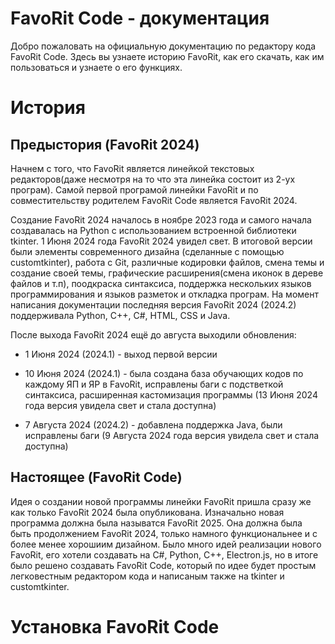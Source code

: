 # FavoRit Code - документация
Добро пожаловать на официальную документацию по редактору кода FavoRit Code. Здесь вы узнаете историю FavoRit, как его скачать, как им пользоваться и узнаете о его функциях.

# История
## Предыстория (FavoRit 2024)
Начнем с того, что FavoRit является линейкой текстовых редакторов(даже несмотря на то что эта линейка состоит из 2-ух програм). Самой первой програмой линейки FavoRit и по совместительству родителем FavoRit Code является FavoRit 2024. 

Создание FavoRit 2024 началось в ноябре 2023 года и самого начала создавалась на Python с использованием встроенной библиотеки tkinter. 1 Июня 2024 года FavoRit 2024 увидел свет. В итоговой версии были элементы современного дизайна (сделанные с помощью customtkinter), работа с Git, различные кодировки файлов, смена темы и создание своей темы, графические расширения(смена иконок в дереве файлов и т.п), поодкраска синтаксиса, поддержка нескольких языков программирования и языков разметок и откладка програм. На момент написания документации последняя версия FavoRit 2024 (2024.2) поддерживала Python, C++, C#, HTML, CSS и Java.

После выхода FavoRit 2024 ещё до августа выходили обновления:
- 1 Июня 2024 (2024.1) - выход первой версии

- 10 Июня 2024 (2024.1) - была создана база обучающих кодов по каждому ЯП и ЯР в FavoRit, исправлены баги с подстветкой синтаксиса, расширенная кастомизация программы (13 Июня 2024 года версия увидела свет и стала доступна)

- 7 Августа 2024 (2024.2) - добавлена поддержка Java, были исправлены баги (9 Августа 2024 года версия увидела свет и стала доступна)

## Настоящее (FavoRit Code)
Идея о создании новой программы линейки FavoRit пришла сразу же как только FavoRit 2024 была опубликована. Изначально новая программа должна была называтся FavoRit 2025. Она должна была быть продолжением FavoRit 2024, только намного функциональнее и с более менее хорошиим дизайном. Было много идей реализации нового FavoRit, его хотели создавать на C#, Python, C++, Electron.js, но в итоге было решено создавать FavoRit Code, который по идее будет простым легковестным редактором кода и написаным также на tkinter и customtkinter.

# Установка FavoRit Code